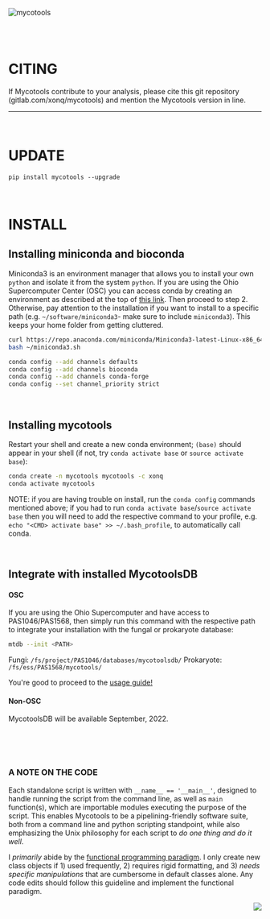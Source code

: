 ![mycotools](https://gitlab.com/xonq/mycotools/-/raw/master/misc/pictogo.png)

<br /><br />

# CITING

If Mycotools contribute to your analysis, please cite this git repository (gitlab.com/xonq/mycotools) and mention the Mycotools version in line.

---

<br />

# UPDATE
```
pip install mycotools --upgrade
```

<br />

# INSTALL
## Installing miniconda and bioconda
Miniconda3 is an environment manager that allows you to install your own `python` and isolate it from the system `python`. If you are using the Ohio Supercomputer Center (OSC) you can access conda by creating an environment as described at the top of [this link](https://www.osc.edu/resources/getting_started/howto/howto_add_python_packages_using_the_conda_package_manager). Then proceed to step 2.
Otherwise, pay attention to the installation if you want to install to a specific path (e.g. `~/software/miniconda3`- make sure to include `miniconda3`). This keeps your home folder from getting cluttered. 

```bash
curl https://repo.anaconda.com/miniconda/Miniconda3-latest-Linux-x86_64.sh > ~/miniconda3.sh
bash ~/miniconda3.sh
```

```bash
conda config --add channels defaults
conda config --add channels bioconda
conda config --add channels conda-forge
conda config --set channel_priority strict
```

<br />

## Installing mycotools
Restart your shell and create a new conda environment; `(base)` should appear
in your shell (if not, try `conda activate base` or `source activate base`):
```bash
conda create -n mycotools mycotools -c xonq
conda activate mycotools
```

NOTE: if you are having trouble on install, run the `conda config` commands
mentioned above; if you had to run `conda activate base`/`source activate base`
then you will need to add the respective command to your profile, e.g. `echo
"<CMD> activate base" >> ~/.bash_profile`, to automatically call conda.

<br />

## Integrate with installed MycotoolsDB 
#### OSC
If you are using the Ohio Supercomputer and have access to PAS1046/PAS1568, then simply run this command with the respective path to integrate your installation with the fungal or prokaryote database:
```bash
mtdb --init <PATH>
```
Fungi: `/fs/project/PAS1046/databases/mycotoolsdb/`
Prokaryote: `/fs/ess/PAS1568/mycotools/`


You're good to proceed to the [usage guide!](https://gitlab.com/xonq/mycotools/-/blob/master/mycotools/USAGE.md)

#### Non-OSC
MycotoolsDB will be available September, 2022.

<br /><br /><br />

### A NOTE ON THE CODE
Each standalone script is written with `__name__ == '__main__'`, designed to
handle running the script from the command line, as well as `main` function(s),
which are importable modules executing the purpose of the script. This enables Mycotools
to be a pipelining-friendly software suite, both from a command line and
python scripting standpoint,  while also emphasizing the Unix
philosophy for each script to *do one thing and do it well*. 

I *primarily* abide by the [functional
programming paradigm](https://docs.python.org/3/howto/functional.html).
I only create new class objects if 1) used frequently, 2) requires rigid formatting, 
and 3) *needs specific manipulations* that are cumbersome in default classes alone. 
Any code edits should follow this guideline and implement the functional paradigm.


<img align="right" src="https://gitlab.com/xonq/mycotools/-/raw/master/misc/ablogo.png">

<br /><br /><br /><br /><br /><br /><br /><br /><br /><br /><br />
